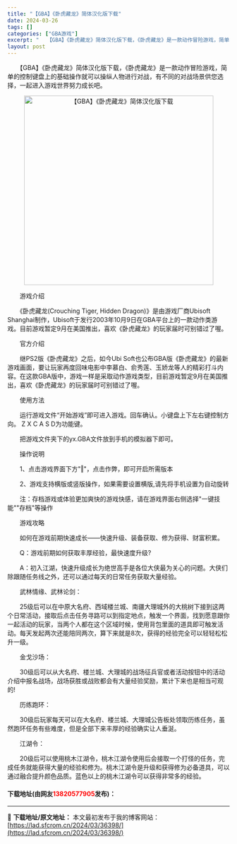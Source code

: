 ```yaml
---
title: "【GBA】《卧虎藏龙》简体汉化版下载"
date: 2024-03-26
tags: []
categories: ["GBA游戏"]
excerpt: "　　【GBA】《卧虎藏龙》简体汉化版下载，《卧虎藏龙》是一款动作冒险游戏，简单的控制键盘上的基础操作就可以操纵人物进行对战，有不同的对战场景供您选择，一起进入游戏世界努力成长吧。 　　游戏介绍 　　《卧虎藏龙(Crouching Tiger, Hidden Dragon)》是由游戏厂商Ubisoft&hellip;"
layout: post
---
```


 <p>　　【GBA】《卧虎藏龙》简体汉化版下载，《卧虎藏龙》是一款动作冒险游戏，简单的控制键盘上的基础操作就可以操纵人物进行对战，有不同的对战场景供您选择，一起进入游戏世界努力成长吧。</p> <p align="center"><img align="" border="0" src="https://lad.sfcrom.cn/wp-content/uploads/2024/03/20240326_66026571797fe.jpg" width="429" alt="【GBA】《卧虎藏龙》简体汉化版下载" /></p> <p>　　游戏介绍</p> <p>　　《卧虎藏龙(Crouching Tiger, Hidden Dragon)》是由游戏厂商Ubisoft Shanghai制作，Ubisoft于发行2003年10月9日在GBA平台上的一款动作类游戏。目前游戏暂定9月在美国推出，喜欢《卧虎藏龙》的玩家届时可别错过了喔。</p> <p>　　官方介绍</p> <p>　　继PS2版《卧虎藏龙》之后，如今Ubi Soft也公布GBA版《卧虎藏龙》的最新游戏画面，要让玩家再度回味电影中李慕白、俞秀莲、玉娇龙等人的精彩打斗内容。在这款GBA版中，游戏一样是采取动作游戏类型，目前游戏暂定9月在美国推出，喜欢《卧虎藏龙》的玩家届时可别错过了喔。</p> <p>　　使用方法</p> <p>　　运行游戏文件&ldquo;开始游戏&rdquo;即可进入游戏。回车确认。小键盘上下左右键控制方向。 Z X C A S D为功能键。</p> <p>　　把游戏文件夹下的yx.GBA文件放到手机的模拟器下即可。</p> <p>　　操作说明</p> <p>　　1、点击游戏界面下方&quot;‖&quot;，点击作弊，即可开启所需版本</p> <p>　　2、游戏支持横版或竖版操作，如果需要设置横版,请先将手机设置为自动旋转</p> <p>　　注：存档游戏或体验更加爽快的游戏快感，请在游戏界面右侧选择&quot;一键技能&quot;&quot;存档&quot;等操作</p> <p>　　游戏攻略</p> <p>　　如何在游戏前期快速成长&mdash;&mdash;快速升级、装备获取、修为获得、财富积累。</p> <p>　　Q：游戏前期如何获取丰厚经验，最快速度升级?</p> <p>　　A：初入江湖，快速升级成长为绝世高手是各位大侠最为关心的问题。大侠们除跟随任务线之外，还可以通过每天的日常任务获取大量经验。</p> <p>　　武林情缘、武林论剑：</p> <p>　　25级后可以在中原大名府、西域楼兰城、南疆大理城外的大桃树下接到这两个日常活动，接取后点击任务寻路可以到指定地点，触发一个界面，找到愿意跟你一起活动的玩家，当两个人都在这个区域时候，使用背包里面的道具即可触发活动。每天发起两次还能陪同两次，算下来就是8次，获得的经验完全可以轻轻松松升一级。</p> <p>　　金戈沙场：</p> <p>　　30级后可以从大名府、楼兰城、大理城的战场征兵官或者活动按钮中的活动介绍中报名战场，战场获胜或战败都会有大量经验奖励，累计下来也是相当可观的!</p> <p>　　历练跑环：</p> <p>　　30级后玩家每天可以在大名府、楼兰城、大理城公告板处领取历练任务，虽然跑环任务有些难度，但是全部下来丰厚的经验确实让人垂涎。</p> <p>　　江湖令：</p> <p>　　20级后可以使用桃木江湖令，桃木江湖令使用后会接取一个打怪的任务，完成任务就能获得大量的经验和修为。桃木江湖令是升级和获得修为必备道具，可以通过融合提升颜色品质。蓝色以上的桃木江湖令可以获得非常多的经验。</p> <p><h4>下载地址(由网友<font color="red">13820577905</font>发布)：</h4></p> 

---
📖 **下载地址/原文地址：** 本文最初发布于我的博客网站：[https://lad.sfcrom.cn/2024/03/36398/](https://lad.sfcrom.cn/2024/03/36398/)
